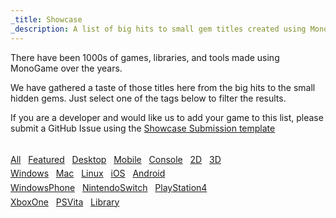 ```yaml
---
_title: Showcase
_description: A list of big hits to small gem titles created using MonoGame.
---
```


<div class="container">
<p>There have been 1000s of games, libraries, and tools made using MonoGame over the years.</p>
<p>We have gathered a taste of those titles here from the big hits to the small hidden gems. Just select one of the tags below to filter the results.</p>
<p>If you are a developer and would like us to add your game to this list, please submit a GitHub Issue using the <a href = "https://github.com/MonoGame/monogame.github.io/issues/new?assignees=&labels=showcase&projects=&template=01_Showcase_Submission.yml">Showcase Submission template</a></p>
</div>

<br />

<div class="wrap-container" style="width:70%;line-height:0.6cm;">
		<a href="?">All</a>&nbsp;&nbsp;
		<a href="?Featured" >Featured</a>&nbsp;&nbsp;
		<a href="?Desktop" >Desktop</a>&nbsp;&nbsp;
		<a href="?Mobile" >Mobile</a>&nbsp;&nbsp;
		<a href="?Console" >Console</a>&nbsp;&nbsp;
		<a href="?2D" >2D</a>&nbsp;&nbsp;
		<a href="?3D" >3D</a>&nbsp;&nbsp;
		<a href="?Windows" >Windows</a>&nbsp;&nbsp;
		<a href="?Mac" >Mac</a>&nbsp;&nbsp;
		<a href="?Linux" >Linux</a>&nbsp;&nbsp;
		<a href="?iOS" >iOS</a>&nbsp;&nbsp;
		<a href="?Android" >Android</a>&nbsp;&nbsp;
		<a href="?WindowsPhone" >WindowsPhone</a>&nbsp;&nbsp;
		<a href="?NintendoSwitch" >NintendoSwitch</a>&nbsp;&nbsp;
		<a href="?PlayStation4" >PlayStation4</a>&nbsp;&nbsp;
		<a href="?XboxOne" >XboxOne</a>&nbsp;&nbsp;
		<a href="?PSVita" >PSVita</a>&nbsp;&nbsp;
		<a href="?Library" >Library</a>&nbsp;&nbsp;
	</div>
</br>

<div class="wrap-container">
	<div id="sor4" class="showcase-link-image" style="background-image:url('/images/showcase-header/sor4-screenshot.jpg')">
		<a href="https://www.streets4rage.com/" >
		<div style="width:100%;height:100%;background:url('/images/showcase-header/sor4-logo.png') center center no-repeat" title="Streets of Rage 4"></div>
		</a>
		<!-- <div style="position:absolute;bottom:3px;left:3px;font-size:smaller;background-color:#000000;padding:2px;color:#ffffff;">2D, Console, Featured, NintendoSwitch, PlayStation4, XboxOne</div> -->
	</div>
	<div id="paladin" class="showcase-link-image" style="background-image:url('/images/showcase-header/paladin-screenshot.jpg')">
		<a href="http://pumpkin-games.net/paladin.php" >
		<div style="width:100%;height:100%;background:url('/images/showcase-header/paladin-logo.png') center center no-repeat" title="Paladin"></div>
		</a>
		<!-- <div style="position:absolute;bottom:3px;left:3px;font-size:smaller;background-color:#000000;padding:2px;color:#ffffff;">2D, Console, Desktop, Featured, Linux, Mac, NintendoSwitch, XboxOne</div> -->
	</div>
    <div id="fhook" class="showcase-link-image" style="background-image:url('/images/showcase-header/fhook-screenshot.png')">
		<a href="http://flinthook.com/" >
		<div style="width:100%;height:100%;background:url('/images/showcase-header/fhook-logo.png') center center no-repeat" title="Flinthook"></div>
		</a>
		<!-- <div style="position:absolute;bottom:3px;left:3px;font-size:smaller;background-color:#000000;padding:2px;color:#ffffff;">2D, Console, Featured, NintendoSwitch, PlayStation4, XboxOne</div> -->
	</div>
    <div id="mkings" class="showcase-link-image" style="background-image:url('/images/showcase-header/mkings-screenshot.png')">
		<a href="http://mercenarykings.com/" >
		<div style="width:100%;height:100%;background:url('/images/showcase-header/mkings-logo.png') center center no-repeat" title="Mercenary Kings"></div>
		</a>
		<!-- <div style="position:absolute;bottom:3px;left:3px;font-size:smaller;background-color:#000000;padding:2px;color:#ffffff;">2D, Console, NintendoSwitch, PSVita, PlayStation4, XboxOne</div> -->
	</div>
	<div id="goat2" class="showcase-link-image" style="background-image:url('/images/showcase-header/goat2-screenshot.jpg')">
		<a href="http://www.escapegoat2.com/" >
		<div style="width:100%;height:100%;background:url('/images/showcase-header/goat2-logo.png') center center no-repeat" title="Escape Goat 2"></div>
		</a>
		<!-- <div style="position:absolute;bottom:3px;left:3px;font-size:smaller;background-color:#000000;padding:2px;color:#ffffff;">2D, Console, PlayStation4</div> -->
	</div>
	<div id="daryl" class="showcase-link-image" style="background-image:url('/images/showcase-header/daryl-screenshot.jpg')">
		<a href="https://danandgarygames.com/superdaryldeluxe" >
		<div style="width:100%;height:100%;background:url('/images/showcase-header/daryl-logo.png') center center no-repeat" title="Super Daryl Deluxe"></div>
		</a>
		<!-- <div style="position:absolute;bottom:3px;left:3px;font-size:smaller;background-color:#000000;padding:2px;color:#ffffff;">2D, Console, Featured, NintendoSwitch, PlayStation4</div> -->
	</div>
	<div id="chasm" class="showcase-link-image" style="background-image:url('/images/showcase-header/chasm-screenshot.png')">
		<a href="http://www.chasmgame.com/" >
		<div style="width:100%;height:100%;background:url('/images/showcase-header/chasm-logo.png') center center no-repeat" title="Chasm"></div>
		</a>
		<!-- <div style="position:absolute;bottom:3px;left:3px;font-size:smaller;background-color:#000000;padding:2px;color:#ffffff;">2D, Console, Featured, NintendoSwitch, PSVita, PlayStation4</div> -->
	</div>
	<div id="celeste" class="showcase-link-image" style="background-image:url('/images/showcase-header/celeste-screenshot.png')">
		<a href="http://www.celestegame.com/" >
		<div style="width:100%;height:100%;background:url('/images/showcase-header/celeste-logo.png') center center no-repeat" title="Celeste"></div>
		</a>
		<!-- <div style="position:absolute;bottom:3px;left:3px;font-size:smaller;background-color:#000000;padding:2px;color:#ffffff;">2D, Console, Featured, NintendoSwitch, PlayStation4, XboxOne</div> -->
	</div>
	<div id="rblob" class="showcase-link-image" style="background-image:url('/images/showcase-header/rblob-screenshot.png')">
		<a href="http://www.rainingblobs.com/" >
		<div style="width:100%;height:100%;background:url('/images/showcase-header/rblob-logo.png') center center no-repeat" title="Raining Blobs"></div>
		</a>
		<!-- <div style="position:absolute;bottom:3px;left:3px;font-size:smaller;background-color:#000000;padding:2px;color:#ffffff;">2D, Android, Console, Desktop, Linux, Mac, Mobile, Windows, XboxOne</div> -->
	</div>
	<div id="bta" class="showcase-link-image" style="background-image:url('/images/showcase-header/bta-screenshot.jpg')">
		<a href="https://www.eurekaexhibits.com/be-the-astronaut" >
		<div style="width:100%;height:100%;background:url('/images/showcase-header/bta-logo.png') center center no-repeat" title="Be the Astronaut"></div>
		</a>
		<!-- <div style="position:absolute;bottom:3px;left:3px;font-size:smaller;background-color:#000000;padding:2px;color:#ffffff;">2D, 3D, Desktop, Windows</div> -->
	</div>
	<div id="armed" class="showcase-link-image" style="background-image:url('/images/showcase-header/armed-screenshot.jpg')">
		<a href="http://www.armedgame.com/" >
		<div style="width:100%;height:100%;background:url('/images/showcase-header/armed-logo.png') center center no-repeat" title="ARMED!"></div>
		</a>
		<!-- <div style="position:absolute;bottom:3px;left:3px;font-size:smaller;background-color:#000000;padding:2px;color:#ffffff;">3D, Desktop, Mobile, Windows, WindowsPhone</div> -->
	</div>
	<div id="redungeon" class="showcase-link-image" style="background-image:url('/images/showcase-header/redungeon-screenshot.png')">
		<a href="http://www.eneminds.com/redungeon/" >
		<div style="width:100%;height:100%;background:url('/images/showcase-header/redungeon-logo.png') center center no-repeat" title="Redungeon"></div>
		</a>
		<!-- <div style="position:absolute;bottom:3px;left:3px;font-size:smaller;background-color:#000000;padding:2px;color:#ffffff;">Android, Featured, Mobile, iOS</div> -->
	</div>
	<div id="squareheroes" class="showcase-link-image" style="background-image:url('/images/showcase-header/squareheroes-screenshot.png')">
		<a href="http://www.squareheroes.com/" >
		<div style="width:100%;height:100%;background:url('/images/showcase-header/squareheroes-logo.png') center center no-repeat" title="Square Heroes"></div>
		</a>
		<!-- <div style="position:absolute;bottom:3px;left:3px;font-size:smaller;background-color:#000000;padding:2px;color:#ffffff;">Console, Featured, PlayStation4</div> -->
	</div>
	<div id="wayward" class="showcase-link-image" style="background-image:url('/images/showcase-header/wayward-screenshot.jpg')">
		<a href="http://www.wtfrontier.com/" >
		<div style="width:100%;height:100%;background:url('/images/showcase-header/wayward-logo.png') center center no-repeat" title="Wayward Terran Frontier"></div>
		</a>
		<!-- <div style="position:absolute;bottom:3px;left:3px;font-size:smaller;background-color:#000000;padding:2px;color:#ffffff;">Desktop, Featured, Windows</div> -->
	</div>
	<div id="bastion" class="showcase-link-image" style="background-image:url('/images/showcase-header/bastion-screenshot.jpg')">
		<a href="http://www.supergiantgames.com/games/bastion/" >
		<div style="width:100%;height:100%;background:url('/images/showcase-header/bastion-logo.png') center center no-repeat" title="Bastion"></div>
		</a>
		<!-- <div style="position:absolute;bottom:3px;left:3px;font-size:smaller;background-color:#000000;padding:2px;color:#ffffff;">Console, Desktop, Mac, PlayStation4</div> -->
	</div>
	<div id="fez" class="showcase-link-image" style="background-image:url('/images/showcase-header/fez-screenshot.png')">
		<a href="http://www.fezgame.com/" >
		<div style="width:100%;height:100%;background:url('/images/showcase-header/fez-logo.png') center center no-repeat" title="Fez"></div>
		</a>
		<!-- <div style="position:absolute;bottom:3px;left:3px;font-size:smaller;background-color:#000000;padding:2px;color:#ffffff;">Desktop, Linux, Mac</div> -->
	</div>
	<div id="skulls" class="showcase-link-image" style="background-image:url('/images/showcase-header/skulls-screenshot.jpg')">
		<a href="http://skullsoftheshogun.com/" >
		<div style="width:100%;height:100%;background:url('/images/showcase-header/skulls-logo.png') center center no-repeat" title="Skulls of the Shogun"></div>
		</a>
		<!-- <div style="position:absolute;bottom:3px;left:3px;font-size:smaller;background-color:#000000;padding:2px;color:#ffffff;">Android, Console, Featured, Mobile, PlayStation4</div> -->
	</div>
	<div id="ty" class="showcase-link-image" style="background-image:url('/images/showcase-header/ty-screenshot.jpg')">
		<a href="http://www.kromestudios.com/TY/" >
		<div style="width:100%;height:100%;background:url('/images/showcase-header/ty-logo.png') center center no-repeat" title="TY the Tasmanian Tiger 4"></div>
		</a>
		<!-- <div style="position:absolute;bottom:3px;left:3px;font-size:smaller;background-color:#000000;padding:2px;color:#ffffff;">2D, Desktop, Featured, Windows</div> -->
	</div>
	<div id="hockey" class="showcase-link-image" style="background-image:url('/images/showcase-header/oldtimehockey-screenshot.jpg')">
		<a href="http://www.bushhockeyleague.com/" >
		<div style="width:100%;height:100%;background:url('/images/showcase-header/oth-logo.png') center center no-repeat" title="Bush Hockey League"></div>
		</a>
		<!-- <div style="position:absolute;bottom:3px;left:3px;font-size:smaller;background-color:#000000;padding:2px;color:#ffffff;">3D, Console, Featured, PlayStation4, XboxOne</div> -->
	</div>
	<div id="flight" class="showcase-link-image" style="background-image:url('/images/showcase-header/flight-screenshot.jpg')">
		<a href="http://www.infinite-flight.com/" >
		<div style="width:100%;height:100%;background:url('/images/showcase-header/flight-logo.png') center center no-repeat" title="Infinite Flight"></div>
		</a>
		<!-- <div style="position:absolute;bottom:3px;left:3px;font-size:smaller;background-color:#000000;padding:2px;color:#ffffff;">3D, Android, Featured, Mobile, iOS</div> -->
	</div>
	<div id="neurovoider" class="showcase-link-image" style="background-image:url('/images/showcase-header/neurovoider-screenshot.jpg')">
		<a href="http://www.neurovoider.com/" >
		<div style="width:100%;height:100%;background:url('/images/showcase-header/neurovoider-logo.png') center center no-repeat" title="Neurovoider"></div>
		</a>
		<!-- <div style="position:absolute;bottom:3px;left:3px;font-size:smaller;background-color:#000000;padding:2px;color:#ffffff;">2D, Console, Desktop, Featured, Linux, Mac, NintendoSwitch, PSVita, PlayStation4, Windows, XboxOne</div> -->
	</div>
	<div id="apotheon" class="showcase-link-image" style="background-image:url('/images/showcase-header/apotheon-screenshot.jpg')">
		<a href="http://www.apotheongame.com/" >
		<div style="width:100%;height:100%;background:url('/images/showcase-header/apotheon-logo.png') center center no-repeat" title="Apotheon"></div>
		</a>
		<!-- <div style="position:absolute;bottom:3px;left:3px;font-size:smaller;background-color:#000000;padding:2px;color:#ffffff;">2D, Console, Featured, PlayStation4</div> -->
	</div>
	<div id="axiom" class="showcase-link-image" style="background-image:url('/images/showcase-header/axiom-screenshot.png')">
		<a href="http://www.axiomverge.com/" >
		<div style="width:100%;height:100%;background:url('/images/showcase-header/axiom-logo.png') center center no-repeat" title="Axiom Verge"></div>
		</a>
		<!-- <div style="position:absolute;bottom:3px;left:3px;font-size:smaller;background-color:#000000;padding:2px;color:#ffffff;">2D, Console, Featured, NintendoSwitch, PSVita, PlayStation4, XboxOne</div> -->
	</div>
	<div id="towerfall" class="showcase-link-image" style="background-image:url('/images/showcase-header/towerfall-screenshot.jpg')">
		<a href="http://www.towerfall-game.com/" >
		<div style="width:100%;height:100%;background:url('/images/showcase-header/towerfall-logo.png') center center no-repeat" title="Towerfall"></div>
		</a>
		<!-- <div style="position:absolute;bottom:3px;left:3px;font-size:smaller;background-color:#000000;padding:2px;color:#ffffff;">2D, Console, Featured, NintendoSwitch, PSVita, PlayStation4, XboxOne</div> -->
	</div>
	<div id="stardew" class="showcase-link-image" style="background-image:url('/images/showcase-header/stardew-screenshot.png')">
		<a href="http://www.stardewvalley.net/" >
		<div style="width:100%;height:100%;background:url('/images/showcase-header/stardew-logo4.png') center center no-repeat" title="Stardew Valley"></div>
		</a>
		<!-- <div style="position:absolute;bottom:3px;left:3px;font-size:smaller;background-color:#000000;padding:2px;color:#ffffff;">2D, Console, Desktop, Featured, Linux, Mac, NintendoSwitch, PSVita, PlayStation4, XboxOne</div> -->
	</div>
	<div id="bleed2" class="showcase-link-image" style="background-image:url('/images/showcase-header/bleed2-screenshot.png')">
		<a href="http://www.bootdiskrevolution.com/" >
		<div style="width:100%;height:100%;background:url('/images/showcase-header/bleed2-logo.png') center center no-repeat" title="Bleed 2"></div>
		</a>
		<!-- <div style="position:absolute;bottom:3px;left:3px;font-size:smaller;background-color:#000000;padding:2px;color:#ffffff;">2D, Console, NintendoSwitch, PlayStation4, XboxOne</div> -->
	</div>	
	<div id="bleed" class="showcase-link-image" style="background-image:url('/images/showcase-header/bleed-screenshot.png')">
		<a href="http://www.bootdiskrevolution.com/bleed/" >
		<div style="width:100%;height:100%;background:url('/images/showcase-header/bleed-logo.png') center center no-repeat" title="Bleed"></div>
		</a>
		<!-- <div style="position:absolute;bottom:3px;left:3px;font-size:smaller;background-color:#000000;padding:2px;color:#ffffff;">2D, Console, NintendoSwitch, PlayStation4, XboxOne</div> -->
	</div>	
	<div id="toothandtail" class="showcase-link-image" style="background-image:url('/images/showcase-header/toothandtail-screenshot.png')">
		<a href="http://www.toothandtailgame.com/" >
		<div style="width:100%;height:100%;background:url('/images/showcase-header/toothandtail-logo.png') center center no-repeat" title="Tooth and Tail"></div>
		</a>
		<!-- <div style="position:absolute;bottom:3px;left:3px;font-size:smaller;background-color:#000000;padding:2px;color:#ffffff;">2D, Console, Desktop, Featured, PlayStation4, Windows</div> -->
	</div>	
	<div id="mgforms" class="showcase-link-image" style="background-image:url('/images/showcase-header/mgforms-screenshot.png')">
		<a href="https://github.com/sqrMin1/MonoGame.Forms" >
		<div style="width:100%;height:100%;background:url('/images/showcase-header/mgforms-logo.png') center center no-repeat" title="MonoGame.Forms"></div>
		</a>
		<!-- <div style="position:absolute;bottom:3px;left:3px;font-size:smaller;background-color:#000000;padding:2px;color:#ffffff;">Library, Linux, Windows</div> -->
	</div>
</div>

<script src="/scripts/showcase-filters.js"/>